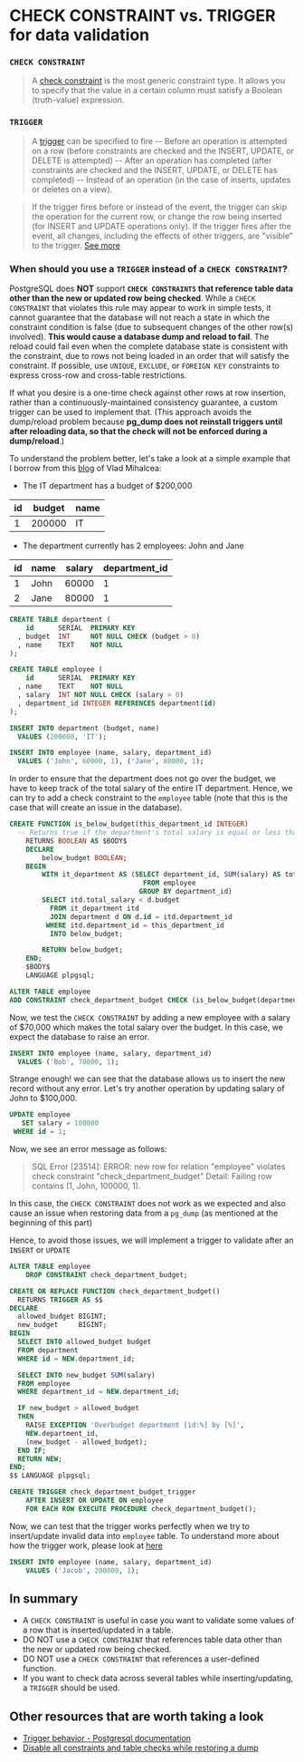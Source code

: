 # CHECK CONSTRAINT vs. TRIGGER for data validation

### `CHECK CONSTRAINT`
> A [check constraint] is the most generic constraint type. It allows you to specify that the value in a certain column must satisfy a Boolean (truth-value) expression.
### `TRIGGER`
> A [trigger] can be specified to fire
> -- Before an operation is attempted on a row (before constraints are checked and the INSERT, UPDATE, or DELETE is attempted)
> -- After an operation has completed (after constraints are checked and the INSERT, UPDATE, or DELETE has completed)
> -- Instead of an operation (in the case of inserts, updates or deletes on a view).

> If the trigger fires before or instead of the event, the trigger can skip the operation for the current row, or change the row being inserted (for INSERT and UPDATE operations only). If the trigger fires after the event, all changes, including the effects of other triggers, are "visible" to the trigger. [See more](https://www.postgresql.org/docs/9.1/sql-createtrigger.html)

### When should you use a `TRIGGER` instead of a `CHECK CONSTRAINT`?

PostgreSQL does **NOT** support **`CHECK CONSTRAINTS` that reference table data other than the new or updated row being checked**. While a `CHECK CONSTRAINT` that violates this rule may appear to work in simple tests, it cannot guarantee that the database will not reach a state in which the constraint condition is false (due to subsequent changes of the other row(s) involved). **This would cause a database dump and reload to fail**. The reload could fail even when the complete database state is consistent with the constraint, due to rows not being loaded in an order that will satisfy the constraint. If possible, use `UNIQUE`, `EXCLUDE`, or `FOREIGN KEY` constraints to express cross-row and cross-table restrictions.

If what you desire is a one-time check against other rows at row insertion, rather than a continuously-maintained consistency guarantee, a custom trigger can be used to implement that. (This approach avoids the dump/reload problem because **pg_dump does not reinstall triggers until after reloading data, so that the check will not be enforced during a dump/reload**.)

To understand the problem better, let's take a look at a simple example that I borrow from this [blog](https://vladmihalcea.com/postgresql-trigger-consistency-check/) of Vlad Mihalcea:
- The IT department has a budget of $200,000

|id          |budget            |name            |
|------------|------------------|----------------|
|1           |200000            |IT              |

- The department currently has 2 employees: John and Jane

|id   |name            |salary        | department_id|
|-----|----------------|--------------|--------------|
|1    |John            |60000         |1             |
|2    |Jane            |80000         |1             |

```sql
CREATE TABLE department (
    id      SERIAL  PRIMARY KEY
  , budget  INT     NOT NULL CHECK (budget > 0)
  , name    TEXT    NOT NULL
);

CREATE TABLE employee (
    id      SERIAL  PRIMARY KEY
  , name    TEXT    NOT NULL
  , salary  INT NOT NULL CHECK (salary > 0)
  , department_id INTEGER REFERENCES department(id)
);

INSERT INTO department (budget, name)
  VALUES (200000, 'IT');

INSERT INTO employee (name, salary, department_id)
  VALUES ('John', 60000, 1), ('Jane', 80000, 1);
```

In order to ensure that the department does not go over the budget, we have to keep track of the total salary of the entire IT department. Hence, we can try to add a check constraint to the `employee` table (note that this is the case that will create an issue in the database).

```sql
CREATE FUNCTION is_below_budget(this_department_id INTEGER)
  -- Returns true if the department's total salary is equal or less than the budget
    RETURNS BOOLEAN AS $BODY$
    DECLARE
        below_budget BOOLEAN;
    BEGIN
        WITH it_department AS (SELECT department_id, SUM(salary) AS total_salary
                                 FROM employee
                                GROUP BY department_id)
        SELECT itd.total_salary < d.budget
          FROM it_department itd
          JOIN department d ON d.id = itd.department_id
         WHERE itd.department_id = this_department_id
          INTO below_budget;

        RETURN below_budget;
    END;
    $BODY$
    LANGUAGE plpgsql;

ALTER TABLE employee
ADD CONSTRAINT check_department_budget CHECK (is_below_budget(department_id));
```

Now, we test the `CHECK CONSTRAINT` by adding a new employee with a salary of $70,000 which makes the total salary over the budget. In this case, we expect the database to raise an error.

```sql
INSERT INTO employee (name, salary, department_id)
  VALUES ('Bob', 70000, 1);
```

Strange enough! we can see that the database allows us to insert the new record without any error. Let's try another operation by updating salary of John to $100,000.
```sql
UPDATE employee
   SET salary = 100000
 WHERE id = 1;
```
Now, we see an error message as follows:
> SQL Error [23514]: ERROR: new row for relation "employee" violates check constraint "check_department_budget"
  Detail: Failing row contains (1, John, 100000, 1).

In this case, the `CHECK CONSTRAINT` does not work as we expected and also cause an issue when restoring data from a `pg_dump` (as mentioned at the beginning of this part)

Hence, to avoid those issues, we will implement a trigger to validate after an `INSERT` or `UPDATE`

```sql
ALTER TABLE employee
    DROP CONSTRAINT check_department_budget;

CREATE OR REPLACE FUNCTION check_department_budget()
  RETURNS TRIGGER AS $$
DECLARE
  allowed_budget BIGINT;
  new_budget     BIGINT;
BEGIN
  SELECT INTO allowed_budget budget
  FROM department
  WHERE id = NEW.department_id;

  SELECT INTO new_budget SUM(salary)
  FROM employee
  WHERE department_id = NEW.department_id;

  IF new_budget > allowed_budget
  THEN
    RAISE EXCEPTION 'Overbudget department [id:%] by [%]',
    NEW.department_id,
    (new_budget - allowed_budget);
  END IF;
  RETURN NEW;
END;
$$ LANGUAGE plpgsql;

CREATE TRIGGER check_department_budget_trigger
    AFTER INSERT OR UPDATE ON employee
    FOR EACH ROW EXECUTE PROCEDURE check_department_budget();
```

Now, we can test that the trigger works perfectly when we try to insert/update invalid data into `employee` table. To understand more about how the trigger work, please look at [here](https://vladmihalcea.com/postgresql-trigger-consistency-check/)

```sql
INSERT INTO employee (name, salary, department_id)
    VALUES ('Jacob', 200000, 1);
```

## In summary
- A `CHECK CONSTRAINT` is useful in case you want to validate some values of a row that is inserted/updated in a table.
- DO NOT use a `CHECK CONSTRAINT` that references table data other than the new or updated row being checked.
- DO NOT use a `CHECK CONSTRAINT` that references a user-defined function.
- If you want to check data across several tables while inserting/updating, a `TRIGGER` should be used.

## Other resources that are worth taking a look
- [Trigger behavior - Postgresql documentation](https://www.postgresql.org/docs/current/trigger-definition.html)
- [Disable all constraints and table checks while restoring a dump](https://dba.stackexchange.com/questions/75613/disable-all-constraints-and-table-checks-while-restoring-a-dump/75635#75635)


[//]: # (These are reference links used in the body of this note and get stripped out when the markdown processor does its job. There is no need to format nicely because it shouldn't be seen. Thanks SO - http://stackoverflow.com/questions/4823468/store-comments-in-markdown-syntax)

   [check constraint]: <https://www.postgresql.org/docs/14/ddl-constraints.html#DDL-CONSTRAINTS-CHECK-CONSTRAINTS>
   [trigger]: <https://www.postgresql.org/docs/9.1/sql-createtrigger.html>
